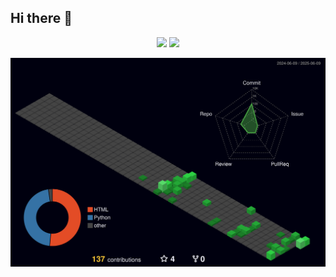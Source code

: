 ## Hi there 👋

<div align="center">
<span>  </span>
<img height="170px" src="https://github-readme-stats.vercel.app/api?username=eternity0126&theme=dark&card_width=20" /><span>  </span><img height="170px" src="https://github-readme-stats.vercel.app/api/top-langs/?username=eternity0126&layout=compact&langs_count=8&theme=dark" />
<span>  </span>
</div>

![Personal 3D Metrics](./profile-3d-contrib/profile-night-green.svg)
<!--
**eternity0126/eternity0126** is a ✨ _special_ ✨ repository because its `README.md` (this file) appears on your GitHub profile.

Here are some ideas to get you started:

- 🔭 I’m currently working on ...
- 🌱 I’m currently learning ...
- 👯 I’m looking to collaborate on ...
- 🤔 I’m looking for help with ...
- 💬 Ask me about ...
- 📫 How to reach me: ...
- 😄 Pronouns: ...
- ⚡ Fun fact: ...
-->
